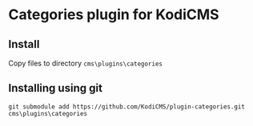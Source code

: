 # Categories plugin for KodiCMS

## Install
Copy files to directory `cms\plugins\categories`

## Installing using git
`git submodule add https://github.com/KodiCMS/plugin-categories.git cms\plugins\categories`